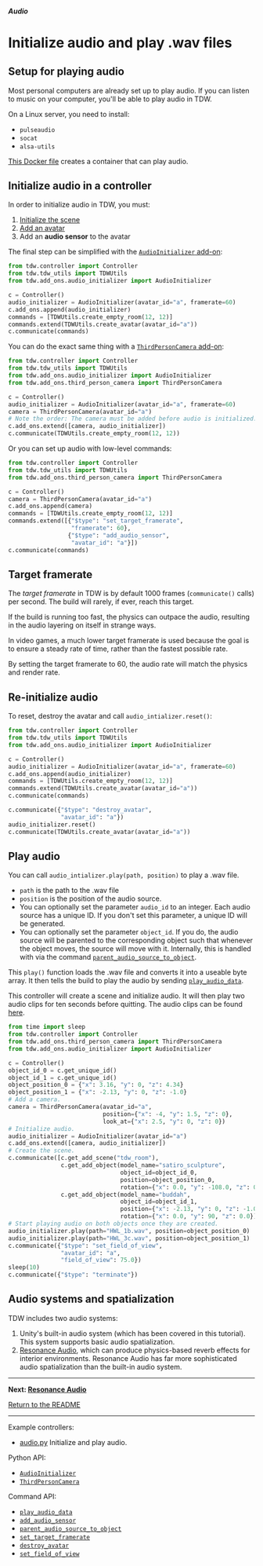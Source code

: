 ##### Audio

# Initialize audio and play .wav files

## Setup for playing audio

Most personal computers are already set up to play audio. If you can listen to music on your computer, you'll be able to play audio in TDW.

On a Linux server, you need to install:

- `pulseaudio`
- `socat`
- `alsa-utils`

[This Docker file](https://github.com/threedworld-mit/tdw/blob/master/Docker/Dockerfile_audio) creates a container that can play audio.

## Initialize audio in a controller

In order to initialize audio in TDW, you must:

1. [Initialize the scene](../core_concepts/scenes.md)
2. [Add an avatar](../core_concepts/avatars.md)
3. Add an **audio sensor** to the avatar

The final step can be simplified with the [`AudioInitializer` add-on](../../python/add_ons/audio_initializer.md):

```python
from tdw.controller import Controller
from tdw.tdw_utils import TDWUtils
from tdw.add_ons.audio_initializer import AudioInitializer

c = Controller()
audio_initializer = AudioInitializer(avatar_id="a", framerate=60)
c.add_ons.append(audio_initializer)
commands = [TDWUtils.create_empty_room(12, 12)]
commands.extend(TDWUtils.create_avatar(avatar_id="a"))
c.communicate(commands)
```

You can do the exact same thing with a [`ThirdPersonCamera` add-on](../../python/add_ons/third_person_camera.md):

```python
from tdw.controller import Controller
from tdw.tdw_utils import TDWUtils
from tdw.add_ons.audio_initializer import AudioInitializer
from tdw.add_ons.third_person_camera import ThirdPersonCamera

c = Controller()
audio_initializer = AudioInitializer(avatar_id="a", framerate=60)
camera = ThirdPersonCamera(avatar_id="a")
# Note the order: The camera must be added before audio is initialized.
c.add_ons.extend([camera, audio_initializer])
c.communicate(TDWUtils.create_empty_room(12, 12))
```

Or you can set up audio with low-level commands:

```python
from tdw.controller import Controller
from tdw.tdw_utils import TDWUtils
from tdw.add_ons.third_person_camera import ThirdPersonCamera

c = Controller()
camera = ThirdPersonCamera(avatar_id="a")
c.add_ons.append(camera)
commands = [TDWUtils.create_empty_room(12, 12)]
commands.extend([{"$type": "set_target_framerate", 
                  "framerate": 60}, 
                 {"$type": "add_audio_sensor",
                  "avatar_id": "a"}])
c.communicate(commands)
```

## Target framerate

The *target framerate* in TDW is by default 1000 frames (`communicate()` calls) per second. The build will rarely, if ever, reach this target.

If the build is running too fast, the physics can outpace the audio, resulting in the audio layering on itself in strange ways.

In video games, a much lower target framerate is used because the goal is to ensure a steady rate of time, rather than the fastest possible rate.

By setting the target framerate to 60, the audio rate will match the physics and render rate.

## Re-initialize audio

To reset, destroy the avatar and call `audio_intializer.reset()`:

```python
from tdw.controller import Controller
from tdw.tdw_utils import TDWUtils
from tdw.add_ons.audio_initializer import AudioInitializer

c = Controller()
audio_initializer = AudioInitializer(avatar_id="a", framerate=60)
c.add_ons.append(audio_initializer)
commands = [TDWUtils.create_empty_room(12, 12)]
commands.extend(TDWUtils.create_avatar(avatar_id="a"))
c.communicate(commands)

c.communicate({"$type": "destroy_avatar",
               "avatar_id": "a"})
audio_initializer.reset()
c.communicate(TDWUtils.create_avatar(avatar_id="a"))
```

## Play audio

You can call `audio_intializer.play(path, position)` to play a .wav file. 

- `path` is the path to the .wav file
- `position` is the position of the audio source. 
- You can optionally set the parameter `audio_id` to an integer. Each audio source has a unique ID. If you don't set this parameter, a unique ID will be generated.
- You can optionally set the parameter `object_id`. If you do, the audio source will be parented to the corresponding object such that whenever the object moves, the source will move with it. Internally, this is handled with via the command [`parent_audio_source_to_object`](../../api/command_api.md#parent_audio_source_to_object).

This `play()` function loads the .wav file and converts it into a useable byte array. It then tells the build to play the audio by sending [`play_audio_data`](../../api/command_api.md#play_audio_data).

This controller will create a scene and initialize audio. It will then play two audio clips for ten seconds before quitting. The audio clips can be found [here](https://github.com/threedworld-mit/tdw/blob/master/Python/example_controllers/audio).

```python
from time import sleep
from tdw.controller import Controller
from tdw.add_ons.third_person_camera import ThirdPersonCamera
from tdw.add_ons.audio_initializer import AudioInitializer

c = Controller()
object_id_0 = c.get_unique_id()
object_id_1 = c.get_unique_id()
object_position_0 = {"x": 3.16, "y": 0, "z": 4.34}
object_position_1 = {"x": -2.13, "y": 0, "z": -1.0}
# Add a camera.
camera = ThirdPersonCamera(avatar_id="a",
                           position={"x": -4, "y": 1.5, "z": 0},
                           look_at={"x": 2.5, "y": 0, "z": 0})
# Initialize audio.
audio_initializer = AudioInitializer(avatar_id="a")
c.add_ons.extend([camera, audio_initializer])
# Create the scene.
c.communicate([c.get_add_scene("tdw_room"),
               c.get_add_object(model_name="satiro_sculpture",
                                object_id=object_id_0,
                                position=object_position_0,
                                rotation={"x": 0.0, "y": -108.0, "z": 0.0}),
               c.get_add_object(model_name="buddah",
                                object_id=object_id_1,
                                position={"x": -2.13, "y": 0, "z": -1.0},
                                rotation={"x": 0.0, "y": 90, "z": 0.0})])
# Start playing audio on both objects once they are created.
audio_initializer.play(path="HWL_1b.wav", position=object_position_0)
audio_initializer.play(path="HWL_3c.wav", position=object_position_1)
c.communicate({"$type": "set_field_of_view",
               "avatar_id": "a",
               "field_of_view": 75.0})
sleep(10)
c.communicate({"$type": "terminate"})
```

## Audio systems and spatialization

TDW includes two audio systems:

1. Unity's built-in audio system (which has been covered in this tutorial). This system supports basic audio spatialization.
2. [Resonance Audio](resonance_audio.md), which can produce physics-based reverb effects for interior environments. Resonance Audio has far more sophisticated audio spatialization than the built-in audio system.

***

**Next: [Resonance Audio](resonance_audio.md)**

[Return to the README](../../../README.md)

***

Example controllers:

- [audio.py](https://github.com/threedworld-mit/tdw/blob/master/Python/example_controllers/audio/audio.py) Initialize and play audio.

Python API:

- [`AudioInitializer`](../../python/add_ons/audio_initializer.md)
- [`ThirdPersonCamera`](../../python/add_ons/third_person_camera.md)

Command API:

- [`play_audio_data`](../../api/command_api.md#play_audio_data)
- [`add_audio_sensor`](../../api/command_api.md#add_audio_sensor)
- [`parent_audio_source_to_object`](../../api/command_api.md#parent_audio_source_to_object)
- [`set_target_framerate`](../../api/command_api.md#set_target_framerate)
- [`destroy_avatar`](../../api/command_api.md#destroy_avatar)
- [`set_field_of_view`](../../api/command_api.md#set_field_of_view)